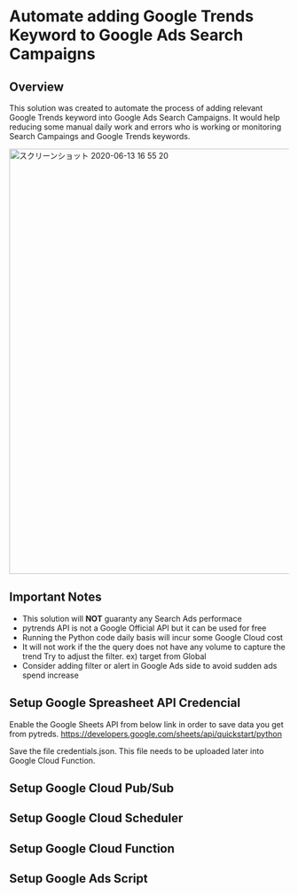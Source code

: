 # Automate adding Google Trends Keyword to Google Ads Search Campaigns

## Overview

This solution was created to automate the process of adding relevant Google Trends keyword into Google Ads Search Campaigns. It would help reducing some manual daily work and errors who is working or monitoring Search Campaings and Google Trends keywords.

<img width="767" alt="スクリーンショット 2020-06-13 16 55 20" src="https://user-images.githubusercontent.com/62479342/84573368-02184280-ad98-11ea-905f-fffa9e1c5d69.png">

## Important Notes
- This solution will **NOT** guaranty any Search Ads performace 
- pytrends API is not a Google Official API but it can be used for free
- Running the Python code daily basis will incur some Google Cloud cost
- It will not work if the the query does not have any volume to capture the trend Try to adjust the filter. ex) target from Global
- Consider adding filter or alert in Google Ads side to avoid sudden ads spend increase


## Setup Google Spreasheet API Credencial
Enable the Google Sheets API from below link in order to save data you get from pytreds.
https://developers.google.com/sheets/api/quickstart/python

Save the file credentials.json. This file needs to be uploaded later into Google Cloud Function.

## Setup Google Cloud Pub/Sub


## Setup Google Cloud Scheduler


## Setup Google Cloud Function


## Setup Google Ads Script
